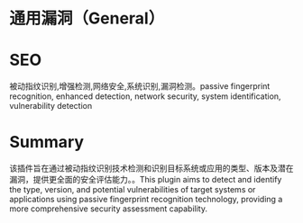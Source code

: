 # 通用漏洞（General）
# SEO
被动指纹识别,增强检测,网络安全,系统识别,漏洞检测。passive fingerprint recognition, enhanced detection, network security, system identification, vulnerability detection
# Summary
该插件旨在通过被动指纹识别技术检测和识别目标系统或应用的类型、版本及潜在漏洞，提供更全面的安全评估能力。。This plugin aims to detect and identify the type, version, and potential vulnerabilities of target systems or applications using passive fingerprint recognition technology, providing a more comprehensive security assessment capability.
